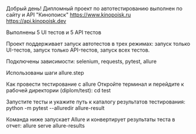 Добрый день!
Дипломный проект по автотестированию выполнен по сайту и API "Кинопоиск"
https://www.kinopoisk.ru
https://api.kinopoisk.dev

Выполнены  5 UI тестов и 5 API тестов

Проект поддерживает запуск автотестов в трех режимах:
запуск только UI-тестов,
запуск только API-тестов,
запуск всех тестов.

Подключены зависимости:
selenium,
requests,
pytest,
allure

Использованы шаги 
allure.step


Как провести тестирование с allure
Откройте терминал и перейдите к рабочей директории (diplom/test):
cd test

Запустите тесты и укажите путь к каталогу результатов тестирования:
python -m pytest --alluredir allure-result


Команда ниже запускает Allure и конвертирует результаты теста в отчет:
allure serve allure-results

